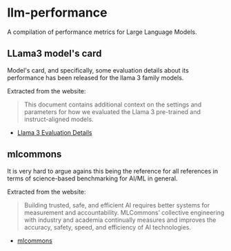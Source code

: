 # llm-performance
A compilation of performance metrics for Large Language Models.

## LLama3 model's card

Model's card, and specifically, some evaluation details about its performance has been released for the llama 3 family models.

Extracted from the website: 

> This document contains additional context on the settings and parameters for how we evaluated the Llama 3 pre-trained and instruct-aligned models.

- [Llama 3 Evaluation Details](https://github.com/meta-llama/llama3/blob/main/eval_details.md)

## mlcommons

It is very hard to argue agains this being the reference for all references in terms of science-based benchmarking for AI/ML in general.

Extracted from the website: 

> Building trusted, safe, and efficient AI requires better systems for measurement and accountability. MLCommons’ collective engineering with industry and academia continually measures and improves the accuracy, safety, speed, and efficiency of AI technologies.

- [mlcommons](https://mlcommons.org/benchmarks/)
